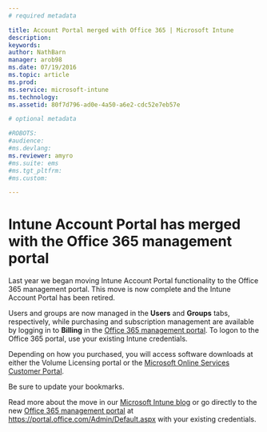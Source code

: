 ```yaml
---
# required metadata

title: Account Portal merged with Office 365 | Microsoft Intune
description:
keywords:
author: NathBarn
manager: arob98
ms.date: 07/19/2016
ms.topic: article
ms.prod:
ms.service: microsoft-intune
ms.technology:
ms.assetid: 80f7d796-ad0e-4a50-a6e2-cdc52e7eb57e

# optional metadata

#ROBOTS:
#audience:
#ms.devlang:
ms.reviewer: amyro
#ms.suite: ems
#ms.tgt_pltfrm:
#ms.custom:

---
```


# Intune Account Portal has merged with the Office 365 management portal

Last year we began moving Intune Account Portal functionality to the Office 365 management portal. This move is now complete and the Intune Account Portal has been retired.

Users and groups are now managed in the **Users** and **Groups** tabs, respectively, while purchasing and subscription management are available by logging in to **Billing** in the [Office 365 management portal](https://portal.office.com/Admin/Default.aspx). To logon to the Office 365 portal, use your existing Intune credentials.

Depending on how you purchased, you will access software downloads at either the Volume Licensing portal or the [Microsoft Online Services Customer Portal](http://go.microsoft.com/fwlink/?LinkId=259567).

Be sure to update your bookmarks.

Read more about the move in our [Microsoft Intune blog](https://blogs.technet.microsoft.com/microsoftintune/2015/09/01/intune-and-ems-subscriptions-now-available-in-the-office-365-portal/) or go directly to the new [Office 365 management portal](https://portal.office.com/Admin/Default.aspx) at https://portal.office.com/Admin/Default.aspx with your existing credentials.
